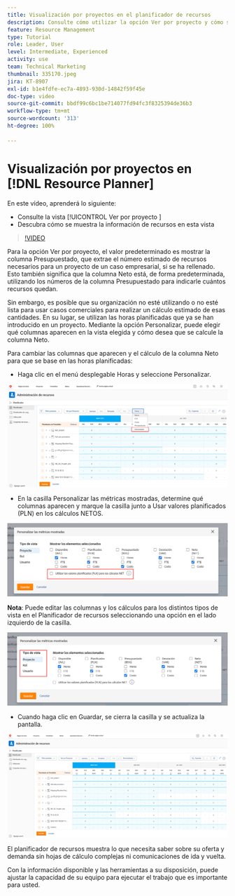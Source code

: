 ```yaml
---
title: Visualización por proyectos en el planificador de recursos
description: Consulte cómo utilizar la opción Ver por proyecto y cómo se muestra la información de recursos en esta vista.
feature: Resource Management
type: Tutorial
role: Leader, User
level: Intermediate, Experienced
activity: use
team: Technical Marketing
thumbnail: 335170.jpeg
jira: KT-8907
exl-id: b1e4fdfe-ec7a-4893-930d-14842f59f45e
doc-type: video
source-git-commit: bbdf99c6bc1be714077fd94fc3f8325394de36b3
workflow-type: tm+mt
source-wordcount: '313'
ht-degree: 100%

---
```


# Visualización por proyectos en [!DNL Resource Planner]

En este vídeo, aprenderá lo siguiente:

* Consulte la vista [!UICONTROL Ver por proyecto ]
* Descubra cómo se muestra la información de recursos en esta vista

>[!VIDEO](https://video.tv.adobe.com/v/335170/?quality=12&learn=on&enablevpops=1)

Para la opción Ver por proyecto, el valor predeterminado es mostrar la columna Presupuestado, que extrae el número estimado de recursos necesarios para un proyecto de un caso empresarial, si se ha rellenado. Esto también significa que la columna Neto está, de forma predeterminada, utilizando los números de la columna Presupuestado para indicarle cuántos recursos quedan.

Sin embargo, es posible que su organización no esté utilizando o no esté lista para usar casos comerciales para realizar un cálculo estimado de esas cantidades. En su lugar, se utilizan las horas planificadas que ya se han introducido en un proyecto. Mediante la opción Personalizar, puede elegir qué columnas aparecen en la vista elegida y cómo desea que se calcule la columna Neto.

Para cambiar las columnas que aparecen y el cálculo de la columna Neto para que se base en las horas planificadas:

* Haga clic en el menú desplegable Horas y seleccione Personalizar.

![Opción Personalizar del menú desplegable](assets/NetHours01.png)

* En la casilla Personalizar las métricas mostradas, determine qué columnas aparecen y marque la casilla junto a Usar valores planificados (PLN) en los cálculos NETOS.

![Usar valores planificados en la opción cálculos NETOS](assets/NetHours02.png)

**Nota**: Puede editar las columnas y los cálculos para los distintos tipos de vista en el Planificador de recursos seleccionando una opción en el lado izquierdo de la casilla.

![Opciones de tipo de vista](assets/NetHours03.jpg)

* Cuando haga clic en Guardar, se cierra la casilla y se actualiza la pantalla.

![Herramienta de planificación de recursos](assets/NetHours04.jpg)

El planificador de recursos muestra lo que necesita saber sobre su oferta y demanda sin hojas de cálculo complejas ni comunicaciones de ida y vuelta.

Con la información disponible y las herramientas a su disposición, puede ajustar la capacidad de su equipo para ejecutar el trabajo que es importante para usted.
